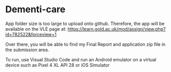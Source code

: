 # Dementi-care

App folder size is too large to upload onto github. Therefore, the app will be available on the VLE page at: https://learn.gold.ac.uk/mod/assign/view.php?id=782522&forceview=1

Over there, you will be able to find my Final Report and application zip file in the submission area.

To run, use Visual Studio Code and run an Android emulator on a virtual device such as Pixel 4 XL API 28 or iOS Simulator 
